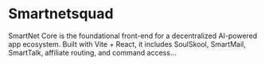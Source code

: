 # Smartnetsquad
SmartNet Core is the foundational front-end for a decentralized AI-powered app ecosystem. Built with Vite + React, it includes SoulSkool, SmartMail, SmartTalk, affiliate routing, and command access…
